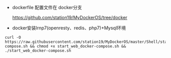- dockerfile 配置文件在 docker分支

   https://github.com/station19/MyDockerOS/tree/docker


- docker安装lrnp7(openresty、redis、php7)+Mysql环境
```shell
curl -O https://raw.githubusercontent.com/station19/MyDockerOS/master/Shell/start_web_docker-compose.sh && chmod +x start_web_docker-compose.sh && ./start_web_docker-compose.sh
```
